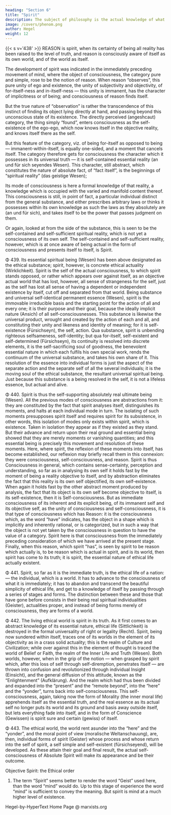 ```yaml
---
heading: "Section 6"
title: "Spirit"
description: The subject of philosophy is the actual knowledge of what truly is.
image: /covers/phenom.png
author: Hegel
weight: 12
---
```



{{< s v='438' >}} REASON is spirit, when its certainty of being all reality has been raised to the level of truth, and reason is consciously aware of itself as its own world, and of the world as itself.

The development of spirit was indicated in the immediately preceding movement of mind, where the object of consciousness, the category pure and simple, rose to be the notion of reason. When reason “observes”, this pure unity of ego and existence, the unity of subjectivity and objectivity, of for-itself-ness and in-itself-ness — this unity is immanent, has the character of implicitness or of being; and consciousness of reason finds itself. 

But the true nature of “observation” is rather the transcendence of this instinct of finding its object lying directly at hand, and passing beyond this unconscious state of its existence. The directly perceived (angeshcaut) category, the thing simply “found”, enters consciousness as the self-existence of the ego-ego, which now knows itself in the objective reality, and knows itself there as the self. 

But this feature of the category, viz. of being for-itself as opposed to being — immanent-within-itself, is equally one-sided, and a moment that cancels itself. The category therefore gets for consciousness the character which it possesses in its universal truth — it is self-contained essential reality (an und für sich seyendes Wesen). This character, still abstract, which constitutes the nature of absolute fact, of “fact itself”, is the beginnings of “spiritual reality” (das geistige Wesen); 

Its mode of consciousness is here a formal knowledge of that reality, a knowledge which is occupied with the varied and manifold content thereof. This consciousness is still, in point of fact, a particular individual distinct from the general substance, and either prescribes arbitrary laws or thinks it possesses within its own knowledge as such the laws as they absolutely are (an und für sich), and takes itself to be the power that passes judgment on them. 

Or again, looked at from the side of the substance, this is seen to be the self-contained and self-sufficient spiritual reality, which is not yet a consciousness of its own self. The self-contained and self-sufficient reality, however, which is at once aware of being actual in the form of consciousness and presents itself to itself, is Spirit.

Φ 439. Its essential spiritual being (Wesen) has been above designated as the ethical substance; spirit, however, is concrete ethical actuality (Wirklichkeit). Spirit is the self of the actual consciousness, to which spirit stands opposed, or rather which appears over against itself, as an objective actual world that has lost, however, all sense of strangeness for the self, just as the self has lost all sense of having a dependent or independent existence by itself, cut off and separated from that world. Being substance and universal self-identical permanent essence (Wesen), spirit is the immovable irreducible basis and the starting point for the action of all and every one; it is their purpose and their goal, because the ideally implicit nature (Ansich) of all self-consciousnesses. This substance is likewise the universal product, wrought and created by the action of each and all, and constituting their unity and likeness and identity of meaning; for it is self-existence (Fürsichseyn), the self, action. Qua substance, spirit is unbending righteous selfsameness, self-identity; but qua for-itself, self-existent and self-determined (Fürsichseyn), its continuity is resolved into discrete elements, it is the self-sacrificing soul of goodness, the benevolent essential nature in which each fulfils his own special work, rends the continuum of the universal substance, and takes his own share of it. This resolution of the essence into individual forms is just the aspect of the separate action and the separate self of all the several individuals; it is the moving soul of the ethical substance, the resultant universal spiritual being. Just because this substance is a being resolved in the self, it is not a lifeless essence, but actual and alive.

Φ 440. Spirit is thus the self-supporting absolutely real ultimate being (Wesen). All the previous modes of consciousness are abstractions from it: they are constituted by the fact that spirit analyses itself, distinguishes its moments, and halts at each individual mode in turn. The isolating of such moments presupposes spirit itself and requires spirit for its subsistence, in other words, this isolation of modes only exists within spirit, which is existence. Taken in isolation they appear as if they existed as they stand. But their advance and return upon their real ground and essential being showed that they are merely moments or vanishing quantities; and this essential being is precisely this movement and resolution of these moments. Here, where spirit, the reflexion of these moments into itself, has become established, our reflexion may briefly recall them in this connexion: they were consciousness, self-consciousness, and reason. Spirit is thus Consciousness in general, which contains sense-certainty, perception and understanding, so far as in analysing its own self it holds fast by the moment of being a reality objective to itself, and by abstraction eliminates the fact that this reality is its own self objectified, its own self-existence. When again it holds fast by the other abstract moment produced by analysis, the fact that its object is its own self become objective to itself, is its self-existence, then it is Self-consciousness. But as immediate consciousness of its inherent and its explicit being, of its immanent self and its objective self, as the unity of consciousness and self-consciousness, it is that type of consciousness which has Reason: it is the consciousness which, as the word “have” indicates, has the object in a shape which is implicitly and inherently rational, or is categorized, but in such a way that the object is not yet taken by the consciousness in question to have the value of a category. Spirit here is that consciousness from the immediately preceding consideration of which we have arrived at the present stage. Finally, when this reason, which spirit "has”, is seen by spirit to be reason which actually is, to be reason which is actual in spirit, and is its world, then spirit has come to its truth; it is spirit, the essential nature of ethical life actually existent.

Φ 441. Spirit, so far as it is the immediate truth, is the ethical life of a nation: — the individual, which is a world. It has to advance to the consciousness of what it is immediately; it has to abandon and transcend the beautiful simplicity of ethical life, and get to a knowledge of itself by passing through a series of stages and forms. The distinction between these and those that have gone before consists in their being real spiritual individualities (Geister), actualities proper, and instead of being forms merely of consciousness, they are forms of a world.

Φ 442. The living ethical world is spirit in its truth. As it first comes to an abstract knowledge of its essential nature, ethical life (Sittlichkeit) is destroyed in the formal universality of right or legality (Recht). Spirit, being now sundered within itself, traces one of its worlds in the element of its objectivity as in a crass solid actuality; this is the realm of Culture and Civilization; while over against this in the element of thought is traced the world of Belief or Faith, the realm of the Inner Life and Truth (Wesen). Both worlds, however, when in the grip of the notion — when grasped by spirit which, after this loss of self through self-diremption, penetrates itself — are thrown into confusion and revolutionized through individual Insight (Einsicht), and the general diffusion of this attitude, known as the “Enlightenment” (Aufklärung). And the realm which had thus been divided and expanded into the “present” and the “remote beyond”, into the “here” and the “yonder”, turns back into self-consciousness. This self-consciousness, again, taking now the form of Morality (the inner moral life) apprehends itself as the essential truth, and the real essence as its actual self no longer puts its world and its ground and basis away outside itself, but lets everything fade into itself, and in the form of Conscience (Gewissen) is spirit sure and certain (gewiss) of itself.

Φ 443. The ethical world, the world rent asunder into the “here” and the “yonder”, and the moral point of view (moralische Weltanschauung), are, then, individual forms of spirit (Geister) whose process and whose return into the self of spirit, a self simple and self-existent (fürsichseyend), will be developed. As these attain their goal and final result, the actual self-consciousness of Absolute Spirit will make its appearance and be their outcome.

Objective Spirit: the Ethical order

1. The term “Spirit” seems better to render the word “Geist” used here, than the word “mind” would do. Up to this stage of experience the word “mind” is sufficient to convey the meaning. But spirit is mind at a much higher level of existence.

Hegel-by-HyperText Home Page @ marxists.org